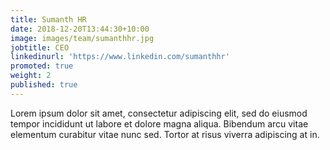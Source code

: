```yaml
---
title: Sumanth HR
date: 2018-12-20T13:44:30+10:00
image: images/team/sumanthhr.jpg
jobtitle: CEO
linkedinurl: 'https://www.linkedin.com/sumanthhr'
promoted: true
weight: 2
published: true
---
```


Lorem ipsum dolor sit amet, consectetur adipiscing elit, sed do eiusmod tempor incididunt ut labore et dolore magna aliqua. Bibendum arcu vitae elementum curabitur vitae nunc sed. Tortor at risus viverra adipiscing at in.

